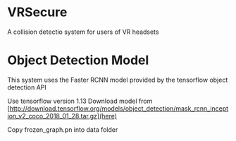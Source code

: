 # VRSecure
A collision detectio system for users of VR headsets

# Object Detection Model

This system uses the Faster RCNN model provided by the tensorflow object detection API

Use tensorflow version 1.13
Download model from [http://download.tensorflow.org/models/object_detection/mask_rcnn_inception_v2_coco_2018_01_28.tar.gz](here)

Copy frozen_graph.pn into data folder

